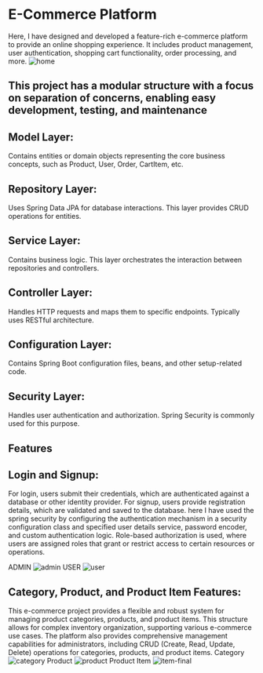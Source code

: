 

# E-Commerce Platform

Here, I have designed and developed a feature-rich e-commerce platform to provide an online shopping experience. 
It includes product management, user authentication, shopping cart functionality, order processing, and more.
![home](https://github.com/Sampritakoley/EcommerceProject-SpringBoot--Java/assets/109060246/fd8d8e65-1467-4fcb-9736-a0b8df476dc4)
## This project has  a modular structure with a focus on separation of concerns, enabling easy development, testing, and maintenance

## Model Layer: 
Contains entities or domain objects representing the core business concepts, such as Product, User, Order, CartItem, etc.
## Repository Layer:
Uses Spring Data JPA for database interactions. This layer provides CRUD operations for entities.
## Service Layer: 
Contains business logic. This layer orchestrates the interaction between repositories and controllers.
## Controller Layer:
Handles HTTP requests and maps them to specific endpoints. Typically uses RESTful architecture.
## Configuration Layer:
Contains Spring Boot configuration files, beans, and other setup-related code.
## Security Layer: 
Handles user authentication and authorization. Spring Security is commonly used for this purpose.

## Features

## Login and Signup: 
For login, users submit their credentials, which are authenticated against a database or other identity provider.
For signup, users provide registration details, which are validated and saved to the database. here I have used the 
spring security by configuring the authentication mechanism in a security configuration class and specified
user details service, password encoder, and custom authentication logic.
Role-based authorization is used, where users are assigned roles that grant or restrict access to certain resources or operations. 

 ADMIN ![admin](https://github.com/Sampritakoley/EcommerceProject-SpringBoot--Java/assets/109060246/73b5bcce-955f-4321-9494-aea190482eb6) USER ![user](https://github.com/Sampritakoley/EcommerceProject-SpringBoot--Java/assets/109060246/0eca6854-4ab8-4f86-ab0d-29682fccd50a)
 
 ## Category, Product, and Product Item Features:
 This e-commerce project provides a flexible and robust system for managing product categories, products, and product items. 
 This structure allows for complex inventory organization, supporting various e-commerce use cases. The platform also provides 
 comprehensive management capabilities for administrators, including CRUD (Create, Read, Update, Delete) operations for categories, products, and product items.
Category ![category](https://github.com/Sampritakoley/EcommerceProject-SpringBoot--Java/assets/109060246/6df35907-2615-4254-a478-a28d3d87991b)
Product ![product](https://github.com/Sampritakoley/EcommerceProject-SpringBoot--Java/assets/109060246/8d6fd2c2-dc12-4ac0-ae12-689bc2f7e436)
Product Item ![item-final](https://github.com/Sampritakoley/EcommerceProject-SpringBoot--Java/assets/109060246/05e0f4d4-ab0b-4047-a8b9-d037f3e5709a)
